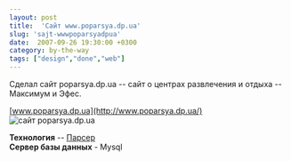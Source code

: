```yaml
---
layout: post
title:  'Сайт www.poparsya.dp.ua'
slug: 'sajt-wwwpoparsyadpua'
date:  2007-09-26 19:30:00 +0300
category: by-the-way
tags: ["design","done","web"]
---
```


Сделал сайт poparsya.dp.ua -- сайт о центрах развлечения и отдыха -- Максимум и Эфес.

[www.poparsya.dp.ua](http://www.poparsya.dp.ua/)  
![сайт poparsya.dp.ua](http://lh3.ggpht.com/rukeba/SBSp3lxcfVI/AAAAAAAAAYI/gGPSaYDAcGM/s800/poparsya.dp.ua.png)

**Технология** -- [Парсер](http://www.parser.ru/)  
**Сервер базы данных** - Mysql  


